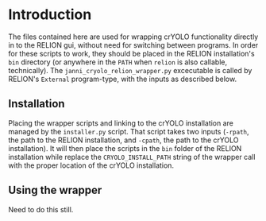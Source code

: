 # Introduction

The files contained here are used for wrapping crYOLO functionality directly in to the RELION gui, without need for switching between programs. In order for these scripts to work, they should be placed in the RELION installation's `bin` directory (or anywhere in the `PATH` when `relion` is also callable, technically). The `janni_cryolo_relion_wrapper.py` excecutable is called by RELION's `External` program-type, with the inputs as described below.

## Installation

Placing the wrapper scripts and linking to the crYOLO installation are managed by the `installer.py` script. That script takes two inputs (`-rpath`, the path to the RELION installation, and `-cpath`, the path to the crYOLO installation). It will then place the scripts in the `bin` folder of the RELION installation while replace the `CRYOLO_INSTALL_PATH` string of the wrapper call with the proper location of the crYOLO installation.

## Using the wrapper

Need to do this still.

